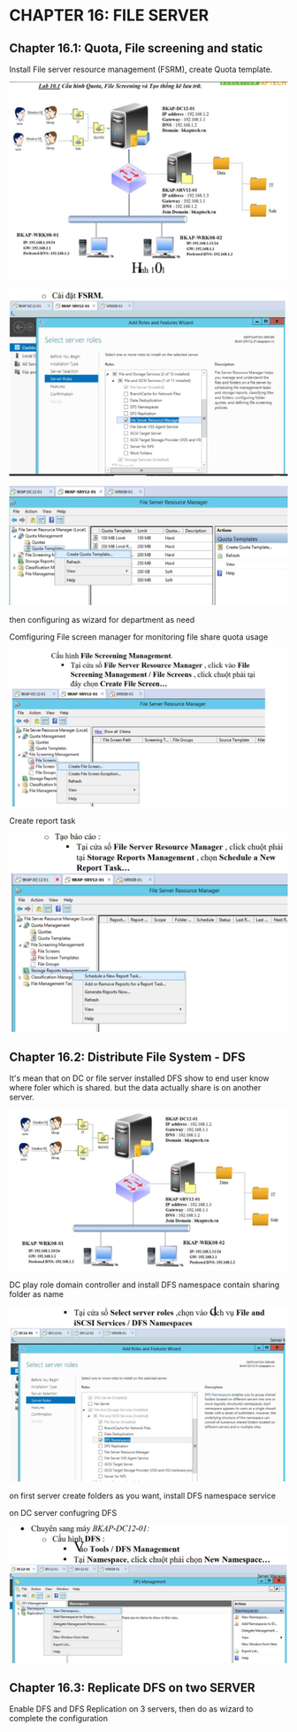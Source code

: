 # CHAPTER 16: FILE SERVER 

## Chapter 16.1: Quota, File screening and static 

Install File server resource management  (FSRM), create Quota template.

![File-server-quota](https://github.com/hassj/MCSA/blob/main/image/16-File-server-quota.JPG)

![File-server-quota](https://github.com/hassj/MCSA/blob/main/image/16-File-server-quota-1.JPG)

![File-server-quota](https://github.com/hassj/MCSA/blob/main/image/16-File-server-quota-2.JPG)

then configuring as wizard for department as need

Comfiguring File screen manager for monitoring file share quota usage 

![File-server-quota](https://github.com/hassj/MCSA/blob/main/image/16-File-server-quota-3.JPG)

Create report task

![File-server-quota](https://github.com/hassj/MCSA/blob/main/image/16-File-server-quota-4.JPG)

## Chapter 16.2: Distribute File System - DFS

It's mean that on DC or file server installed DFS show to end user know where foler which is shared. but the data actually share is on another server.

![DFS](https://github.com/hassj/MCSA/blob/main/image/16-DFS.JPG)

DC play role domain controller and install DFS namespace contain sharing folder as name 

![DFS](https://github.com/hassj/MCSA/blob/main/image/16-DFS-1.JPG)

on first server create folders as you want, install DFS namespace service

on DC server confugring DFS 

![DFS](https://github.com/hassj/MCSA/blob/main/image/16-DFS-2.JPG)

## Chapter 16.3: Replicate DFS on two SERVER

Enable DFS and DFS Replication on 3 servers, then do as wizard to complete the configuration
